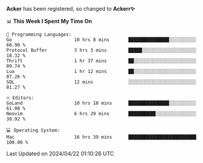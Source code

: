 **Acker** has been registered, so changed to **Ackerr✨**

<!--START_SECTION:waka-->
📊 **This Week I Spent My Time On** 

```text
💬 Programming Languages: 
Go                       10 hrs 8 mins       ███████████████░░░░░░░░░░   60.90 % 
Protocol Buffer          3 hrs 3 mins        █████░░░░░░░░░░░░░░░░░░░░   18.32 % 
Thrift                   1 hr 37 mins        ██░░░░░░░░░░░░░░░░░░░░░░░   09.74 % 
Lua                      1 hr 12 mins        ██░░░░░░░░░░░░░░░░░░░░░░░   07.26 % 
SQL                      12 mins             ░░░░░░░░░░░░░░░░░░░░░░░░░   01.27 % 

🔥 Editors: 
GoLand                   10 hrs 10 mins      ███████████████░░░░░░░░░░   61.08 % 
Neovim                   6 hrs 29 mins       ██████████░░░░░░░░░░░░░░░   38.92 % 

💻 Operating System: 
Mac                      16 hrs 39 mins      █████████████████████████   100.00 % 
```


 Last Updated on 2024/04/22 01:10:26 UTC
<!--END_SECTION:waka-->
